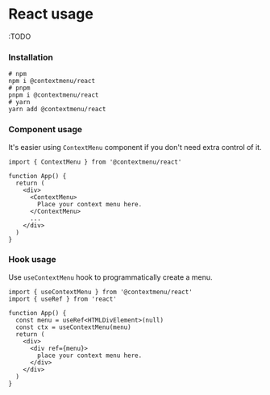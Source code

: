 # React usage

:TODO

### Installation

```shell
# npm
npm i @contextmenu/react
# pnpm
pnpm i @contextmenu/react
# yarn
yarn add @contextmenu/react
```


### Component usage
It's easier using `ContextMenu` component if you don't need extra control of it.
```tsx{6-8}
import { ContextMenu } from '@contextmenu/react'

function App() {
  return (
    <div>
      <ContextMenu>
        Place your context menu here.
      </ContextMenu>
      ...
    </div>
  )
}
```


### Hook usage

Use `useContextMenu` hook to programmatically create a menu.

```tsx{5-6,9-11}
import { useContextMenu } from '@contextmenu/react'
import { useRef } from 'react'

function App() {
  const menu = useRef<HTMLDivElement>(null)
  const ctx = useContextMenu(menu)
  return (
    <div>
      <div ref={menu}>
        place your context menu here.
      </div>
    </div>
  )
}
```
